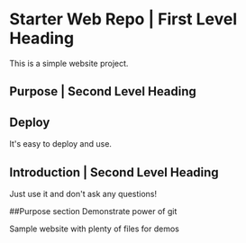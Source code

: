 # Starter Web Repo | First Level Heading
This is a simple website project.

## Purpose | Second Level Heading

## Deploy
It's easy to deploy and use.

## Introduction | Second Level Heading
Just use it and don't ask any questions!

##Purpose section
Demonstrate power of git

Sample website with plenty of files for demos